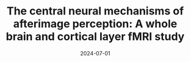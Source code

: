 ---
title: "The central neural mechanisms of afterimage perception: A whole brain and cortical layer fMRI study"
project: consciousness
date: 2024-07-01
conference_id: "2024_ASSC"
presenters: 
    - "sharif_kronemer"
summary:
file: 
file_name: test_file_name
layout: presentation
---